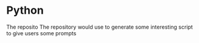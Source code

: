 # Python
The reposito
The repository would use to generate some interesting script to give users some prompts

